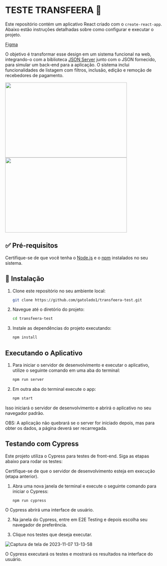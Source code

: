 
# TESTE TRANSFEERA 🚀

Este repositório contém um aplicativo React criado com o `create-react-app`. Abaixo estão instruções detalhadas sobre como configurar e executar o projeto.

[Figma](https://www.figma.com/proto/8zSuDeDe8yI9zxP2mVKZnp/Teste-%7C-Dev?page-id=0%3A1&node-id=0-86&viewport=560%2C387%2C0.21&scaling=min-zoom&starting-point-node-id=0%3A86&t=RoxfOIyyIU4G1Duv-1)

O objetivo é transformar esse design em um sistema funcional na web, integrando-o com a biblioteca [JSON Server](https://github.com/typicode/json-server) junto com o JSON fornecido, para simular um back-end para a aplicação. O sistema inclui funcionalidades de listagem com filtros, inclusão, edição e remoção de recebedores de pagamento.

<img src="https://github.com/gatoledo1/transfeera-test/assets/19327889/2de0549f-fde0-402e-b2cb-fae8b6209aa8" width="390" height="240">
<img src="https://github.com/gatoledo1/transfeera-test/assets/19327889/521924f1-f922-4b72-9856-cbdc58df5919" width="390" height="240"> 

## ✅ Pré-requisitos

Certifique-se de que você tenha o [Node.js](https://nodejs.org/) e o [npm](https://www.npmjs.com/) instalados no seu sistema.

## 🎉 Instalação

1. Clone este repositório no seu ambiente local:

   ```bash
   git clone https://github.com/gatoledo1/transfeera-test.git
   ```

2. Navegue até o diretório do projeto:

   ```bash
   cd transfeera-test
   ```

3. Instale as dependências do projeto executando:

   ```bash
   npm install
   ```

## Executando o Aplicativo

1. Para iniciar o servidor de desenvolvimento e executar o aplicativo, utilize o seguinte comando em uma aba do terminal:

   ```bash
   npm run server
   ```

2. Em outra aba do terminal execute o app:

   ```bash
   npm start
   ```
Isso iniciará o servidor de desenvolvimento e abrirá o aplicativo no seu navegador padrão. 
   
OBS: A aplicação não quebrará se o server for iniciado depois, mas para obter os dados, a página deverá ser recarregada.

## Testando com Cypress

Este projeto utiliza o Cypress para testes de front-end. Siga as etapas abaixo para rodar os testes:

Certifique-se de que o servidor de desenvolvimento esteja em execução (etapa anterior).

1. Abra uma nova janela de terminal e execute o seguinte comando para iniciar o Cypress:

   ```bash
   npm run cypress
   ```

O Cypress abrirá uma interface de usuário. 

2. Na janela do Cypress, entre em E2E Testing e depois escolha seu navegador de preferência.

3. Clique nos testes que deseja executar.

![Captura de tela de 2023-11-07 13-13-58](https://github.com/gatoledo1/transfeera-test/assets/19327889/614ce89f-200d-4540-96c3-96fee82aa67c)


O Cypress executará os testes e mostrará os resultados na interface do usuário.





